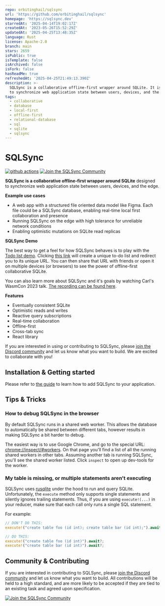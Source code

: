```yaml
---
repo: orbitinghail/sqlsync
url: 'https://github.com/orbitinghail/sqlsync'
homepage: 'https://sqlsync.dev'
starredAt: '2025-04-14T19:02:17Z'
createdAt: '2023-05-26T15:52:29Z'
updatedAt: '2025-04-25T13:48:35Z'
language: Rust
license: Apache-2.0
branch: main
stars: 2659
isPublic: true
isTemplate: false
isArchived: false
isFork: false
hasReadMe: true
refreshedAt: '2025-04-25T21:49:13.390Z'
description: >-
  SQLSync is a collaborative offline-first wrapper around SQLite. It is designed
  to synchronize web application state between users, devices, and the edge.
tags:
  - collaborative
  - database
  - local-first
  - offline-first
  - relational-database
  - sql
  - sqlite
  - sqlsync
---
```


# SQLSync

[![github actions](https://github.com/orbitinghail/sqlsync/actions/workflows/actions.yaml/badge.svg?branch=main)](https://github.com/orbitinghail/sqlsync/actions?query=branch%3Amain)
[![Join the SQLSync Community](https://discordapp.com/api/guilds/1149205110262595634/widget.png?style=shield)][discord]

**SQLSync is a collaborative offline-first wrapper around SQLite** designed to synchronize web application state between users, devices, and the edge.

**Example use cases**

- A web app with a structured file oriented data model like Figma. Each file could be a SQLSync database, enabling real-time local first collaboration and presence
- Running SQLSync on the edge with high tolerance for unreliable network conditions
- Enabling optimistic mutations on SQLite read replicas

**SQLSync Demo**

The best way to get a feel for how SQLSync behaves is to play with the [Todo list demo][todo-demo]. Clicking [this link][todo-demo] will create a unique to-do list and redirect you to its unique URL. You can then share that URL with friends or open it on multiple devices (or browsers) to see the power of offline-first collaborative SQLite.

[todo-demo]: https://sqlsync-todo.pages.dev/

You can also learn more about SQLSync and it's goals by watching Carl's WasmCon 2023 talk. [The recording can be found here][wasmcon-talk].

[wasmcon-talk]: https://youtu.be/oLYda9jmNpk?si=7BBBdLxEj9ZQ4OvS

**Features**

- Eventually consistent SQLite
- Optimistic reads and writes
- Reactive query subscriptions
- Real-time collaboration
- Offline-first
- Cross-tab sync
- React library

If you are interested in using or contributing to SQLSync, please [join the Discord community][discord] and let us know what you want to build. We are excited to collaborate with you!

## Installation & Getting started

Please refer to [the guide](./GUIDE.md) to learn how to add SQLSync to your application.

## Tips & Tricks

### How to debug SQLSync in the browser
By default SQLSync runs in a shared web worker. This allows the database to automatically be shared between different tabs, however results in making SQLSync a bit harder to debug.

The easiest way is to use Google Chrome, and go to the special URL: [chrome://inspect/#workers](chrome://inspect/#workers). On that page you'll find a list of all the running shared workers in other tabs. Assuming another tab is running SQLSync, you'll see the shared worker listed. Click `inspect` to open up dev-tools for the worker.

### My table is missing, or multiple statements aren't executing
SQLSync uses [rusqlite] under the hood to run and query SQLite. Unfortunately, the `execute` method only supports single statements and silently ignores trailing statements. Thus, if you are using `execute!(...)` in your reducer, make sure that each call only runs a single SQL statement.

For example:
```rust
// DON'T DO THIS:
execute!("create table foo (id int); create table bar (id int);").await?;

// DO THIS:
execute!("create table foo (id int)").await?;
execute!("create table bar (id int)").await?;
```

## Community & Contributing

If you are interested in contributing to SQLSync, please [join the Discord community][discord] and let us know what you want to build. All contributions will be held to a high standard, and are more likely to be accepted if they are tied to an existing task and agreed upon specification.

[![Join the SQLSync Community](https://discordapp.com/api/guilds/1149205110262595634/widget.png?style=banner2)][discord]

[discord]: https://discord.gg/etFk2N9nzC
[rusqlite]: https://github.com/rusqlite/rusqlite
